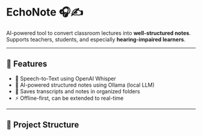 # EchoNote 🎧✍️

AI-powered tool to convert classroom lectures into **well-structured notes**.  
Supports teachers, students, and especially **hearing-impaired learners**.

---

## 🚀 Features
- 🎤 Speech-to-Text using OpenAI Whisper
- 🧠 AI-powered structured notes using Ollama (local LLM)
- 📂 Saves transcripts and notes in organized folders
- ⚡ Offline-first, can be extended to real-time

---

## 📂 Project Structure
